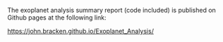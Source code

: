 
The exoplanet analysis summary report (code included) is published 
on Github pages at the following link:  

https://john.bracken.github.io/Exoplanet_Analysis/

